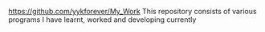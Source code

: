 https://github.com/yykforever/My_Work
This repository consists of various programs I have learnt, worked and developing currently

